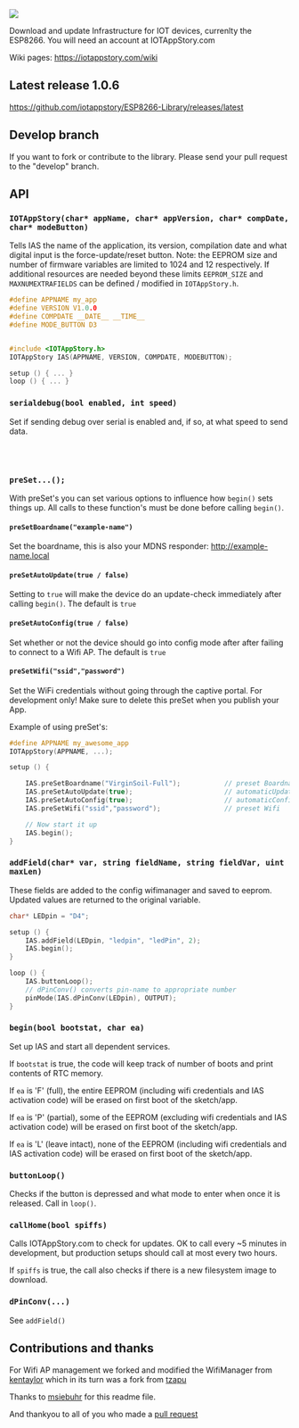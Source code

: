 <img src="https://github.com/iotappstory/ESP8266-Library/blob/master/readme.jpg"/>

Download and update Infrastructure for IOT devices, currenlty the ESP8266. You will need an account at IOTAppStory.com

Wiki pages: https://iotappstory.com/wiki

## Latest release 1.0.6
https://github.com/iotappstory/ESP8266-Library/releases/latest

## Develop branch

If you want to fork or contribute to the library. Please send your pull request to the "develop" branch.

## API

### `IOTAppStory(char* appName, char* appVersion, char* compDate, char* modeButton)`

Tells IAS the name of the application, its version, compilation date and what
digital input is the force-update/reset button. Note: the EEPROM size and number of firmware variables are limited to 1024 and 12 respectively. If additional resources are needed beyond these limits `EEPROM_SIZE` and `MAXNUMEXTRAFIELDS` can be defined / modified in `IOTAppStory.h`.

```c
#define APPNAME my_app
#define VERSION V1.0.0
#define COMPDATE __DATE__ __TIME__
#define MODE_BUTTON D3


#include <IOTAppStory.h>
IOTAppStory IAS(APPNAME, VERSION, COMPDATE, MODEBUTTON);

setup () { ... }
loop () { ... }
```

### `serialdebug(bool enabled, int speed)`

Set if sending debug over serial is enabled and, if so, at what speed to send
data.


</br></br>
### `preSet...();`
With preSet's you can set various options to influence how `begin()` sets things up. All calls to
these function's must be done before calling `begin()`.

#### `preSetBoardname("example-name")`
Set the boardname, this is also your MDNS responder: http://example-name.local

#### `preSetAutoUpdate(true / false)`
Setting to `true` will make the device do an update-check immediately after calling `begin()`. The default is `true`

#### `preSetAutoConfig(true / false)`
Set whether or not the device should go into config mode after after failing to connect to a Wifi AP. The default is `true`

#### `preSetWifi("ssid","password")`
Set the WiFi credentials without going through the captive portal. For development only! Make sure to delete this preSet when you publish your App.


Example of using preSet's:
```c
#define APPNAME my_awesome_app
IOTAppStory(APPNAME, ...);

setup () {

    IAS.preSetBoardname("VirginSoil-Full");           // preset Boardname
    IAS.preSetAutoUpdate(true);                       // automaticUpdate (true, false)
    IAS.preSetAutoConfig(true);                       // automaticConfig (true, false)
    IAS.preSetWifi("ssid","password");                // preset Wifi

    // Now start it up
    IAS.begin();
}
```



### `addField(char* var, string fieldName, string fieldVar, uint maxLen)`

These fields are added to the config wifimanager and saved to eeprom.  Updated
values are returned to the original variable.

```c
char* LEDpin = "D4";

setup () {
    IAS.addField(LEDpin, "ledpin", "ledPin", 2);
    IAS.begin();
}

loop () {
    IAS.buttonLoop();
    // dPinConv() converts pin-name to appropriate number
    pinMode(IAS.dPinConv(LEDpin), OUTPUT);
}
```

### `begin(bool bootstat, char ea)`

Set up IAS and start all dependent services. 

If `bootstat` is true, the code will keep track of number of boots and print
contents of RTC memory.

If `ea` is 'F' (full), the entire EEPROM (including wifi credentials and IAS activation code) will be
erased on first boot of the sketch/app.

If `ea` is 'P' (partial), some of the EEPROM (excluding wifi credentials and IAS activation code) will be
erased on first boot of the sketch/app.

If `ea` is 'L' (leave intact), none of the EEPROM (including wifi credentials and IAS activation code) will be
erased on first boot of the sketch/app.

### `buttonLoop()`

Checks if the button is depressed and what mode to enter when once it is
released. Call in `loop()`.

### `callHome(bool spiffs)`

Calls IOTAppStory.com to check for updates. OK to call every ~5 minutes in
development, but production setups should call at most every two hours.

If `spiffs` is true, the call also checks if there is a new filesystem image to
download.

### `dPinConv(...)`

See `addField()`

## Contributions and thanks

For Wifi AP management we forked and modified the WifiManager from [kentaylor](https://github.com/kentaylor/WiFiManager) which in its turn was a fork from [tzapu](https://github.com/tzapu/WiFiManager)

Thanks to [msiebuhr](https://github.com/msiebuhr) for this readme file.

And thankyou to all of you who made a [pull request](https://github.com/iotappstory/ESP8266-Library/graphs/contributors)

